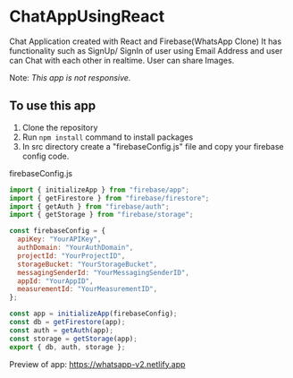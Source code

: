# ChatAppUsingReact
Chat Application created with React and Firebase(WhatsApp Clone)
It has functionality such as SignUp/ SignIn of user using Email Address and user can Chat with each other in realtime. User can share Images.

Note: _This app is not responsive._

## To use this app
1. Clone the repository
2. Run ```npm install``` command to install packages
3. In src directory create a "firebaseConfig.js" file and copy your firebase config code.

firebaseConfig.js
```javascript
import { initializeApp } from "firebase/app";
import { getFirestore } from "firebase/firestore";
import { getAuth } from "firebase/auth";
import { getStorage } from "firebase/storage";

const firebaseConfig = {
  apiKey: "YourAPIKey",
  authDomain: "YourAuthDomain",
  projectId: "YourProjectID",
  storageBucket: "YourStorageBucket",
  messagingSenderId: "YourMessagingSenderID",
  appId: "YourAppID",
  measurementId: "YourMeasurementID",
};

const app = initializeApp(firebaseConfig);
const db = getFirestore(app);
const auth = getAuth(app);
const storage = getStorage(app);
export { db, auth, storage };
```
Preview of app: https://whatsapp-v2.netlify.app
